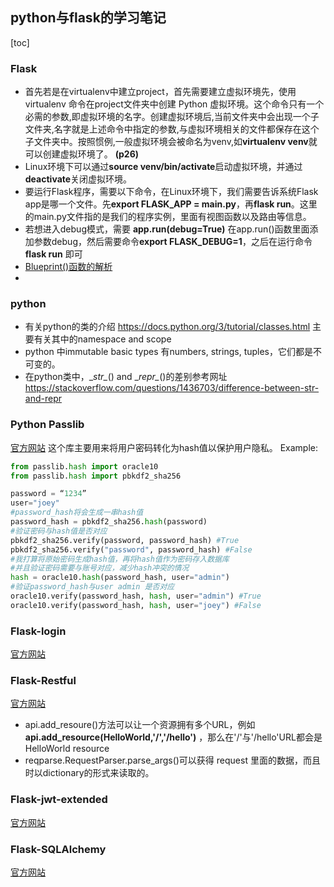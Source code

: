 ## python与flask的学习笔记

[toc]

### Flask

+ 首先若是在virtualenv中建立project，首先需要建立虚拟环境先，使用 virtualenv 命令在project文件夹中创建 Python 虚拟环境。这个命令只有一个必需的参数,即虚拟环境的名字。创建虚拟环境后,当前文件夹中会出现一个子文件夹,名字就是上述命令中指定的参数,与虚拟环境相关的文件都保存在这个子文件夹中。按照惯例,一般虚拟环境会被命名为venv,如**virtualenv venv**就可以创建虚拟环境了。 **(p26)**
+ Linux环境下可以通过**source venv/bin/activate**启动虚拟环境，并通过**deactivate**关闭虚拟环境。
+ 要运行Flask程序，需要以下命令，在Linux环境下，我们需要告诉系统Flask app是哪一个文件。先**export FLASK_APP = main.py**，再**flask run**。这里的main.py文件指的是我们的程序实例，里面有视图函数以及路由等信息。
+ 若想进入debug模式，需要 **app.run(debug=True)** 在app.run()函数里面添加参数debug，然后需要命令**export FLASK_DEBUG=1**，之后在运行命令 **flask run** 即可
+ [Blueprint()函数的解析](https://stackoverflow.com/questions/24420857/what-are-flask-blueprints-exactly)
+ 


### python
* 有关python的类的介绍 https://docs.python.org/3/tutorial/classes.html 主要有关其中的namespace and scope
* python 中immutable basic types 有numbers, strings, tuples，它们都是不可变的。
* 在python类中，\__str\__() and \__repr\__()的差别参考网址 https://stackoverflow.com/questions/1436703/difference-between-str-and-repr


### Python Passlib
[官方网站](https://passlib.readthedocs.io)
这个库主要用来将用户密码转化为hash值以保护用户隐私。
Example:
```python
from passlib.hash import oracle10
from passlib.hash import pbkdf2_sha256

password = “1234”
user="joey"
#password_hash将会生成一串hash值
password_hash = pbkdf2_sha256.hash(password)
#验证密码与hash值是否对应
pbkdf2_sha256.verify(password, password_hash) #True
pbkdf2_sha256.verify("password", password_hash) #False
#我打算将原始密码生成hash值，再将hash值作为密码存入数据库
#并且验证密码需要与账号对应，减少hash冲突的情况
hash = oracle10.hash(password_hash, user="admin")
#验证password_hash与user admin 是否对应
oracle10.verify(password_hash, hash, user="admin") #True
oracle10.verify(password_hash, hash, user="joey") #False
```

### Flask-login
[官方网站](https://flask-login.readthedocs.io/en/latest/)

### Flask-Restful
[官方网站](https://flask-restful.readthedocs.io/en/latest/)
* api.add_resoure()方法可以让一个资源拥有多个URL，例如 **api.add_resource(HelloWorld,'/','/hello')** ，那么在'/'与'/hello'URL都会是HelloWorld resource
* reqparse.RequestParser.parse_args()可以获得 request 里面的数据，而且时以dictionary的形式来读取的。

### Flask-jwt-extended
[官方网站](https://flask-jwt-extended.readthedocs.io/en/latest)

### Flask-SQLAlchemy
[官方网站](http://www.pythondoc.com/flask-sqlalchemy/index.html)
